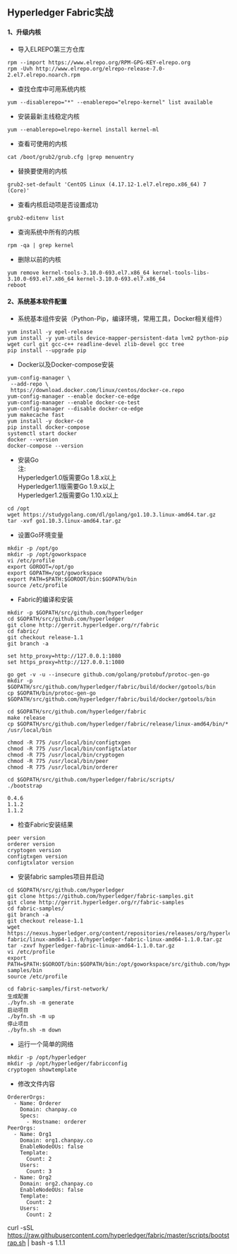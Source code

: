 
## Hyperledger Fabric实战

#### 1、升级内核

* 导入ELREPO第三方仓库
```shell
rpm --import https://www.elrepo.org/RPM-GPG-KEY-elrepo.org
rpm -Uvh http://www.elrepo.org/elrepo-release-7.0-2.el7.elrepo.noarch.rpm
```

* 查找仓库中可用系统内核
```shell
yum --disablerepo="*" --enablerepo="elrepo-kernel" list available
```

* 安装最新主线稳定内核
```shell
yum --enablerepo=elrepo-kernel install kernel-ml
```

* 查看可使用的内核
```shell
cat /boot/grub2/grub.cfg |grep menuentry
```

* 替换要使用的内核
```shell
grub2-set-default 'CentOS Linux (4.17.12-1.el7.elrepo.x86_64) 7 (Core)'
```

* 查看内核启动项是否设置成功
```shell
grub2-editenv list
```

* 查询系统中所有的内核
```shell
rpm -qa | grep kernel
```

* 删除以前的内核
```shell
yum remove kernel-tools-3.10.0-693.el7.x86_64 kernel-tools-libs-3.10.0-693.el7.x86_64 kernel-3.10.0-693.el7.x86_64
reboot
```

#### 2、系统基本软件配置

* 系统基本组件安装（Python-Pip，编译环境，常用工具，Docker相关组件）
```shell
yum install -y epel-release
yum install -y yum-utils device-mapper-persistent-data lvm2 python-pip wget curl git gcc-c++ readline-devel zlib-devel gcc tree
pip install --upgrade pip
```

* Docker以及Docker-compose安装
```shell
yum-config-manager \
 --add-repo \
 https://download.docker.com/linux/centos/docker-ce.repo
yum-config-manager --enable docker-ce-edge
yum-config-manager --enable docker-ce-test
yum-config-manager --disable docker-ce-edge
yum makecache fast
yum install -y docker-ce
pip install docker-compose
systemctl start docker
docker --version
docker-compose --version
```

* 安装Go   
注:   
Hyperledger1.0版需要Go 1.8.x以上   
Hyperledger1.1版需要Go 1.9.x以上   
Hyperledger1.2版需要Go 1.10.x以上   
```shell
cd /opt
wget https://studygolang.com/dl/golang/go1.10.3.linux-amd64.tar.gz
tar -xvf go1.10.3.linux-amd64.tar.gz
```

* 设置Go环境变量
```shell
mkdir -p /opt/go
mkdir -p /opt/goworkspace
vi /etc/profile
export GOROOT=/opt/go
export GOPATH=/opt/goworkspace
export PATH=$PATH:$GOROOT/bin:$GOPATH/bin
source /etc/profile
```

* Fabric的编译和安装
```shell
mkdir -p $GOPATH/src/github.com/hyperledger
cd $GOPATH/src/github.com/hyperledger
git clone http://gerrit.hyperledger.org/r/fabric
cd fabric/
git checkout release-1.1
git branch -a

set http_proxy=http://127.0.0.1:1080
set https_proxy=http://127.0.0.1:1080

go get -v -u --insecure github.com/golang/protobuf/protoc-gen-go
mkdir -p $GOPATH/src/github.com/hyperledger/fabric/build/docker/gotools/bin
cp $GOPATH/bin/protoc-gen-go $GOPATH/src/github.com/hyperledger/fabric/build/docker/gotools/bin

cd $GOPATH/src/github.com/hyperledger/fabric
make release
cp $GOPATH/src/github.com/hyperledger/fabric/release/linux-amd64/bin/* /usr/local/bin

chmod -R 775 /usr/local/bin/configtxgen
chmod -R 775 /usr/local/bin/configtxlator
chmod -R 775 /usr/local/bin/cryptogen
chmod -R 775 /usr/local/bin/peer
chmod -R 775 /usr/local/bin/orderer

cd $GOPATH/src/github.com/hyperledger/fabric/scripts/
./bootstrap

0.4.6
1.1.2
1.1.2

```

* 检查Fabric安装结果
```shell
peer version
orderer version
cryptogen version
configtxgen version
configtxlator version
```

* 安装fabric samples项目并启动
```shell
cd $GOPATH/src/github.com/hyperledger
git clone https://github.com/hyperledger/fabric-samples.git
git clone http://gerrit.hyperledger.org/r/fabric-samples
cd fabric-samples/
git branch -a
git checkout release-1.1
wget https://nexus.hyperledger.org/content/repositories/releases/org/hyperledger/fabric/hyperledger-fabric/linux-amd64-1.1.0/hyperledger-fabric-linux-amd64-1.1.0.tar.gz
tar -zxvf hyperledger-fabric-linux-amd64-1.1.0.tar.gz
vi /etc/profile
export PATH=$PATH:$GOROOT/bin:$GOPATH/bin:/opt/goworkspace/src/github.com/hyperledger/fabric-samples/bin
source /etc/profile

cd fabric-samples/first-network/
生成配置
./byfn.sh -m generate
启动项目
./byfn.sh -m up
停止项目
./byfn.sh -m down

```

* 运行一个简单的网络
```shell
mkdir -p /opt/hyperledger
mkdir -p /opt/hyperledger/fabricconfig
cryptogen showtemplate

```

* 修改文件内容
```
OrdererOrgs:
  - Name: Orderer
    Domain: chanpay.co
    Specs:
      - Hostname: orderer
PeerOrgs:
  - Name: Org1
    Domain: org1.chanpay.co
    EnableNodeOUs: false
    Template:
      Count: 2
    Users:
      Count: 3
  - Name: Org2
    Domain: org2.chanpay.co
    EnableNodeOUs: false
    Template:
      Count: 2
    Users:
      Count: 2
```


curl -sSL https://raw.githubusercontent.com/hyperledger/fabric/master/scripts/bootstrap.sh | bash -s 1.1.1
